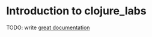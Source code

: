 # Introduction to clojure_labs

TODO: write [great documentation](http://jacobian.org/writing/what-to-write/)
